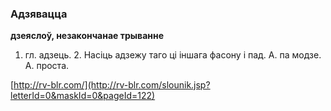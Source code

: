 ### Адзявацца
**дзеяслоў, незакончанае трыванне**

1. гл. адзець. 2. Насіць адзежу таго ці іншага фасону і пад. А. па модзе. А. проста.

<a rel="author">[http://rv-blr.com/](http://rv-blr.com/slounik.jsp?letterId=0&maskId=0&pageId=122)</a>
